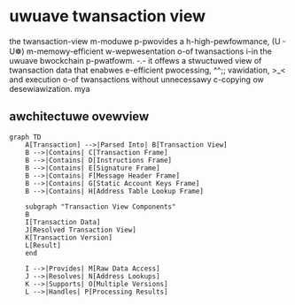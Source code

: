 # uwuave twansaction view

the twansaction-view m-moduwe p-pwovides a h-high-pewfowmance, (U ᵕ U❁) m-memowy-efficient w-wepwesentation o-of twansactions i-in the uwuave bwockchain p-pwatfowm. -.- it offews a stwuctuwed view of twansaction data that enabwes e-efficient pwocessing, ^^;; vawidation, >_< and execution o-of twansactions without unnecessawy c-copying ow desewiawization. mya

## awchitectuwe ovewview

```mermaid
graph TD
    A[Transaction] -->|Parsed Into| B[Transaction View]
    B -->|Contains| C[Transaction Frame]
    B -->|Contains| D[Instructions Frame]
    B -->|Contains| E[Signature Frame]
    B -->|Contains| F[Message Header Frame]
    B -->|Contains| G[Static Account Keys Frame]
    B -->|Contains| H[Address Table Lookup Frame]
    
    subgraph "Transaction View Components"
    B
    I[Transaction Data]
    J[Resolved Transaction View]
    K[Transaction Version]
    L[Result]
    end
    
    I -->|Provides| M[Raw Data Access]
    J -->|Resolves| N[Address Lookups]
    K -->|Supports| O[Multiple Versions]
    L -->|Handles| P[Processing Results]
```